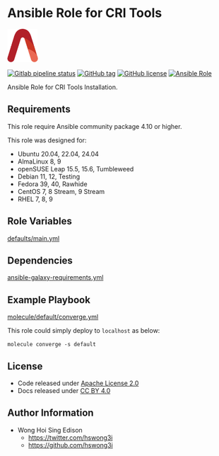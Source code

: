 # Ansible Role for CRI Tools

<a href="https://alvistack.com" title="AlviStack" target="_blank"><img src="/alvistack.svg" height="75" alt="AlviStack"></a>

[![Gitlab pipeline status](https://img.shields.io/gitlab/pipeline/alvistack/ansible-role-cri_tools/master)](https://gitlab.com/alvistack/ansible-role-cri_tools/-/pipelines)
[![GitHub tag](https://img.shields.io/github/tag/alvistack/ansible-role-cri_tools.svg)](https://github.com/alvistack/ansible-role-cri_tools/tags)
[![GitHub license](https://img.shields.io/github/license/alvistack/ansible-role-cri_tools.svg)](https://github.com/alvistack/ansible-role-cri_tools/blob/master/LICENSE)
[![Ansible Role](https://img.shields.io/badge/galaxy-alvistack.cri_tools-blue.svg)](https://galaxy.ansible.com/alvistack/cri_tools)

Ansible Role for CRI Tools Installation.

## Requirements

This role require Ansible community package 4.10 or higher.

This role was designed for:

- Ubuntu 20.04, 22.04, 24.04
- AlmaLinux 8, 9
- openSUSE Leap 15.5, 15.6, Tumbleweed
- Debian 11, 12, Testing
- Fedora 39, 40, Rawhide
- CentOS 7, 8 Stream, 9 Stream
- RHEL 7, 8, 9

## Role Variables

[defaults/main.yml](defaults/main.yml)

## Dependencies

[ansible-galaxy-requirements.yml](ansible-galaxy-requirements.yml)

## Example Playbook

[molecule/default/converge.yml](molecule/default/converge.yml)

This role could simply deploy to `localhost` as below:

    molecule converge -s default

## License

- Code released under [Apache License 2.0](LICENSE)
- Docs released under [CC BY 4.0](http://creativecommons.org/licenses/by/4.0/)

## Author Information

- Wong Hoi Sing Edison
  - <https://twitter.com/hswong3i>
  - <https://github.com/hswong3i>
